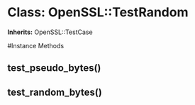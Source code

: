 # Class: OpenSSL::TestRandom
**Inherits:** OpenSSL::TestCase
    




#Instance Methods
## test_pseudo_bytes() [](#method-i-test_pseudo_bytes)

## test_random_bytes() [](#method-i-test_random_bytes)

